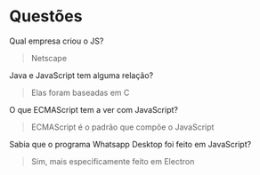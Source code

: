 # Questões

Qual empresa criou o JS?
> Netscape

Java e JavaScript tem alguma relação?
> Elas foram baseadas em C

O que ECMAScript tem a ver com JavaScript?
> ECMAScript é o padrão que compõe o JavaScript

Sabia que o programa Whatsapp Desktop foi feito em JavaScript?
> Sim, mais especificamente feito em Electron